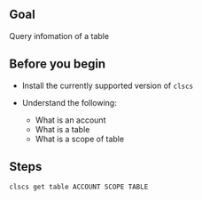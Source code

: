 ## Goal

Query infomation of a table

## Before you begin

* Install the currently supported version of `clscs`

* Understand the following:
  * What is an account
  * What is a table
  * What is a scope of table

## Steps

```sh
clscs get table ACCOUNT SCOPE TABLE
```